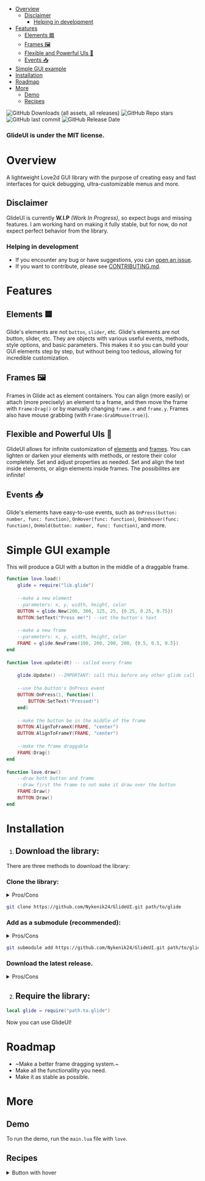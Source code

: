 <!-- TOC start (generated with https://github.com/derlin/bitdowntoc) -->

- [Overview](#overview)
   * [Disclaimer](#disclaimer)
      + [Helping in development](#helping-in-development)
- [Features](#features)
   * [Elements 🟦](#elements-)
   * [Frames 🖼️](#frames-)
   * [Flexible and Powerful UIs 🔨](#flexible-and-powerful-uis-)
   * [Events 📥](#events-)
- [Simple GUI example](#simple-gui-example)
- [Installation](#installation)
- [Roadmap](#roadmap)
- [More](#more)
   * [Demo](#demo)
   * [Recipes](#recipes)

<!-- TOC end -->

![GitHub Downloads (all assets, all releases)](https://img.shields.io/github/downloads/Nykenik24/GlideUI/total) ![GitHub Repo stars](https://img.shields.io/github/stars/Nykenik24/GlideUI?style=flat) ![GitHub last commit](https://img.shields.io/github/last-commit/Nykenik24/GlideUI) ![GitHub Release Date](https://img.shields.io/github/release-date/Nykenik24/GlideUI)




### GlideUI is under the MIT license.
# Overview
A lightweight Love2d GUI library with the purpose of creating easy and fast interfaces for quick debugging, ultra-customizable menus and more.

## Disclaimer
GlideUI is currently **W.I.P** *(Work In Progress)*, so expect bugs and missing features. I am working hard on making it fully stable, but for now, do not expect perfect behavior from the library.

### Helping in development
- If you encounter any bug or have suggestions, you can [open an issue](https://github.com/Nykenik24/GlideUI/issues).
- If you want to contribute, please see [CONTRIBUTING.md](./CONTRIBUTING.md).

# Features
## Elements 🟦
Glide's elements are not `button`, `slider`, etc. Glide's elements are not button, slider, etc. They are objects with various useful events, methods, style options, and basic parameters. This makes it so you can build your GUI elements step by step, but without being too tedious, allowing for incredible customization.

## Frames 🖼️
Frames in Glide act as element containers. You can align (more easily) or attach (more precisely) an element to a frame, and then move the frame with `Frame:Drag()` or by manually changing `frame.x` and `frame.y`. Frames also have mouse grabbing (with `Frame:GrabMouse(true)`).

## Flexible and Powerful UIs 🔨
GlideUI allows for infinite customization of [elements](README.md#elements) and [frames](README.md#frames). You can lighten or darken your elements with methods, or restore their color completely. Set and adjust properties as needed. Set and align the text inside elements, or align elements inside frames. The possibilites are infinite!

## Events 📥
Glide's elements have easy-to-use events, such as `OnPress(button: number, func: function)`, `OnHover(func: function)`, `OnUnhover(func: function)`, `OnHold(button: number, func: function)`, and more.

# Simple GUI example
This will produce a GUI with a button in the middle of a draggable frame.
```lua
function love.load()
    glide = require("lib.glide")

    --make a new element
    --parameters: x, y, width, height, color
    BUTTON = glide.New(200, 300, 125, 25, {0.25, 0.25, 0.75})
    BUTTON:SetText("Press me!") --set the button's text

    --make a new frame
    --parameters: x, y, width, height, color
    FRAME = glide.NewFrame(100, 200, 200, 200, {0.5, 0.5, 0.5})
end

function love.update(dt) -- called every frame

    glide.Update() --IMPORTANT: call this before any other glide call

    --use the button's OnPress event
    BUTTON:OnPress(1, function()
        BUTTON:SetText("Pressed!")
    end)

    --make the button be in the middle of the frame
    BUTTON:AlignToFrameX(FRAME, "center")
    BUTTON:AlignToFrameY(FRAME, "center")

    --make the frame draggable
    FRAME:Drag()
end

function love.draw()
    --draw both button and frame
    --draw first the frame to not make it draw over the button
    FRAME:Draw() 
    BUTTON:Draw()
end
```

# Installation
1. ## Download the library:
There are three methods to download the library:
### Clone the library:
<details>
<summary>Pros/Cons</summary>
    
#### Pros:
- Easy to use.
- Doesn't require a git repository.
#### Cons:
- Has to be manually updated.
- Harder to manage long-term.
</details>

```bash
git clone https://github.com/Nykenik24/GlideUI.git path/to/glide
```
### Add as a submodule **(recommended)**:
<details>
<summary>Pros/Cons</summary>
    
#### Pros:
- Easier to update.
- Easy to use.
#### Cons:
- A git repository is necessary.
</details>

```bash
git submodule add https://github.com/Nykenik24/GlideUI.git path/to/glide
```
### Download the latest release.
<details>
<summary>Pros/Cons</summary>
    
#### Pros:
- Releases are usually stable and rarely have bugs.
#### Cons:
- You don't have the latest features.
</details>

2. ## Require the library:
```lua
local glide = require("path.to.glide")
```
Now you can use GlideUI!

# Roadmap
- ~Make a better frame dragging system.~
- Make all the functionallity you need.
- Make it as stable as possible.
<!--
- Make a layer system for frames and elements.
I want GlideUI to not have any element/frame registry or table, so making a layer system is basically impossible. I also don't want to interfere
on how you draw and manage your UIs
-->
<!-- 
- Fix all visual and interactive bugs (Such as dragging multiple elements at the same time unintentionally).
This doesn't make sense as bugs will appear and disappear over time, so it's not really an objective; it is a task.
-->

# More

## Demo
To run the demo, run the `main.lua` file with `love`.

## Recipes
<details>
<summary>Button with hover</summary>

```lua
function love.load()
    local glide = require("glide")
    BUTTON = glide.New(200, 300, 125, 25, {1, 0, 0})
end

function love.update()
    glide.Update()

    BUTTON:OnHover(function()
        BUTTON:Darken(0.25)
    end)
    BUTTON:OnUnhover(function()
        BUTTON:RestoreColor()
    end)
end

function love.draw()
    BUTTON:Draw()
end
```

![Hovered](screenshots/hover_button_1.png) ![Not hovered](screenshots/hover_button_2.png)
</details>
